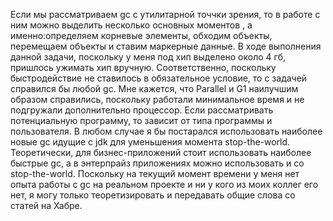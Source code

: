 Если мы рассматриваем gc с утилитарной точчки зрения, то в работе с ним можно выделить несколько основных моментов
, а именно:определяем корневые элементы, обходим объекты, перемещаем объекты и ставим маркерные данные.
В ходе выполнения данной задачи, поскольку у меня под хип выделено около 4 гб, пришлось ужимать хип вручную.
Соответственно, поскольку быстродействие не ставилось в обязательное условие, то с задачей справился бы любой gc.
Мне кажется, что Parallel и G1 наилучшим образом справились, поскольку работали минимальное время и не подгружали 
дополнительно процессор.
Если рассматривать потенциальную программу, то зависит от типа программы и пользователя. В любом случае
я бы постарался использовать наиболее новые gc идущие с jdk для уменьшения момента stop-the-world. 
Теоретически, для бизнес-приложений стоит использовать наиболее быстрые gc, а в энтерпрайз приложениях можно
использовать и со stop-the-world.
Поскольку на текущий момент времени у меня нет опыта работы с gc  на реальном проекте и ни у кого из моих коллег его нет,
я могу только теоретизировать и передавать общие слова со статей на Хабре.
           
          